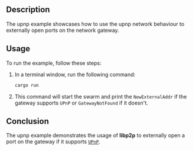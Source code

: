 ## Description

The upnp example showcases how to use the upnp network behaviour to externally open ports on the network gateway.


## Usage

To run the example, follow these steps:

1. In a terminal window, run the following command:

   ```sh
   cargo run
   ```

2. This command will start the swarm and print the `NewExternalAddr` if the gateway supports `UPnP` or
   `GatewayNotFound` if it doesn't.


## Conclusion

The upnp example demonstrates the usage of **libp2p** to externally open a port on the gateway if it
supports [`UPnP`](https://en.wikipedia.org/wiki/Universal_Plug_and_Play).
